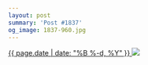 ```yaml
---
layout: post
summary: 'Post #1837'
og_image: 1837-960.jpg
---
```


<p>
  <time>
    <a href="/1837">
      {{ page.date | date: "%B %-d, %Y" }}
    </a>
  </time>
  <a href="/1837">
    <img data-taken="5/26/2024" sizes="(min-width: 700px) 50vw, calc(100vw - 2rem)" src="{{ site.assets_url }}/1837-480.jpg" srcset="{{ site.assets_url }}/1837-240.jpg 240w, {{ site.assets_url }}/1837-480.jpg 480w, {{ site.assets_url }}/1837-720.jpg 720w, {{ site.assets_url }}/1837-960.jpg 960w" />
  </a>
</p>
